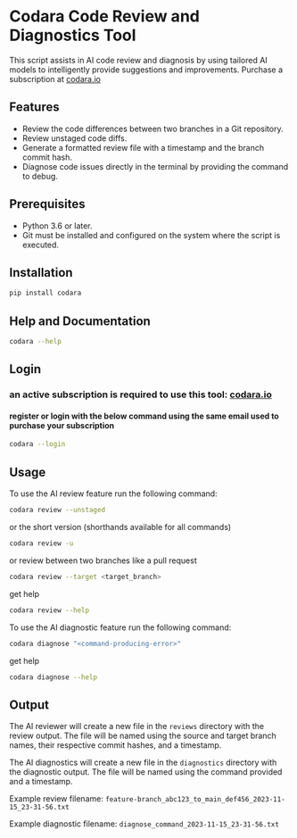 # Codara Code Review and Diagnostics Tool

This script assists in AI code review and diagnosis by using tailored AI models to intelligently provide suggestions and improvements. Purchase a subscription at [codara.io](https://codara.io)

## Features

- Review the code differences between two branches in a Git repository.
- Review unstaged code diffs.
- Generate a formatted review file with a timestamp and the branch commit hash.
- Diagnose code issues directly in the terminal by providing the command to debug.

## Prerequisites

- Python 3.6 or later.
- Git must be installed and configured on the system where the script is executed.

## Installation

```bash
pip install codara
```

## Help and Documentation
```bash
codara --help
```

## Login 
### an active subscription is required to use this tool: [codara.io](https://codara.io)
#### register or login with the below command using the same email used to purchase your subscription
```bash
codara --login
```

## Usage

To use the AI review feature run the following command:

```bash
codara review --unstaged
```
or the short version (shorthands available for all commands)
```bash
codara review -u
```

or review between two branches like a pull request

```bash
codara review --target <target_branch>
```

get help
```bash
codara review --help
```

To use the AI diagnostic feature run the following command:

```bash
codara diagnose "<command-producing-error>"
```
get help
```bash
codara diagnose --help
```

## Output

The AI reviewer will create a new file in the `reviews` directory with the review output. The file will be named using the source and target branch names, their respective commit hashes, and a timestamp.

The AI diagnostics will create a new file in the `diagnostics` directory with the diagnostic output. The file will be named using the command provided and a timestamp.

Example review filename: `feature-branch_abc123_to_main_def456_2023-11-15_23-31-56.txt`

Example diagnostic filename: `diagnose_command_2023-11-15_23-31-56.txt`
